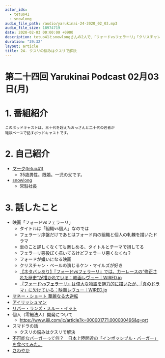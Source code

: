 ```yaml
---
actor_ids:
  - tetuo41
  - snowlong
audio_file_path: /audio/yarukinai-24-2020_02_03.mp3
audio_file_size: 18974719
date: 2020-02-03 00:00:00 +0900
description: tetuo41とsnowlongさんの2人で、「フォードvsフェラーリ」「クリスチャン・ベール」「アイリッシュマン」「スマドラ」について話しました。
duration: "39:32"
layout: article
title: 24. クスリの悩みはクスリで解決
---
```


# 第二十四回 Yarukinai Podcast 02月03日(月)

# 1. 番組紹介
    このポッドキャストは、三十代を超えたおっさんと二十代の若者が
    雑談ベースで話すポッドキャストです。

# 2. 自己紹介
- [マーク(tetuo41)](https://twitter.com/tetuo41)
    - 35歳男性。既婚。一児の父です。
- [snowlong](https://twitter.com/_snowlong)
    - 常駐社長

# 3. 話したこと
- 映画「フォードvsフェラーリ」
    - タイトルは「組織vs個人」なのでは
    - フェラーリ序盤だけであとはフォード内の組織と個人の軋轢を描いたドラマ
    - 車のこと詳しくなくても楽しめる、タイトルとテーマで損してる
    - フェラーリ悪役ぽく描いてるけどフェラーリ悪くなくね？
    - フォードが嫌いになる映画
    - クリスチャン・ベールの演じるケン・マイルズが好き
    - [【ネタバレあり】『フォードvsフェラーリ』では、カーレースの“修正された歴史”が描かれている：映画レヴュー｜WIRED.jp](https://wired.jp/2020/01/19/the-airbrushed-racing-history-of-ford-v-ferrari/)
    - [『フォードvsフェラーリ』は偉大な物語を魅力的に描いたが、「真のドラマ」に欠けている：映画レヴュー｜WIRED.jp](https://wired.jp/2020/01/10/ford-v-ferrari-review/)
- [マネー・ショート 華麗なる大逆転](https://www.moneyshort.jp/)
- [アイリッシュマン](https://www.netflix.com/title/80175798)
- [リバー・ランズ・スルー・イット](https://www.amazon.co.jp/dp/B005E52ILK/)
- 個人（零細法人）開発について
    - https://www.jiji.com/jc/article?k=000001771.000000496&g=prt
- スマドラの話
    - クスリの悩みはクスリで解決
- [不可能なバーガーって何？　日本上陸間近の「インポッシブル・バーガー」を食べてみた。](https://intojapanwaraku.com/travel/32585/)
- [さわやか](https://www.genkotsu-hb.com/menu/)
